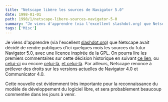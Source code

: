 ```yaml
---
title: "Netscape libère les sources de Navigator 5.0"
date: 1998-01-01
path: 1998/1/netscape-libere-sources-navigator-5-0
summary: "Je viens d'apprendre (via l'excellent slashdot.org) que Netscape avait décidé de rendre publiques d'ici quelques mois les sources du futur Navigator 5.0, avec une licence inspirée de la GPL."
tags: ['Misc']
---
```


<P>Je viens d'apprendre (via l'excellent
<A HREF="http://slashdot.org/">slashdot.org</A>) que
Netscape avait décidé de rendre publiques d'ici quelques mois
les sources du futur Navigator 5.0, avec une licence inspirée de la GPL.
On pourra lire les premiers commentaires
sur cette décision historique en suivant
<A HREF="http://www.prnewswire.com/cgi-bin/stories.pl?ACCT=105&amp;STORY=/www/story/1-22-98/399575&amp;EDATE=">ce lien</A>, ou
<A HREF="http://biz.yahoo.com/prnews/980122/ca_netscap_3.html">celui-ci</A>
ou encore <A HREF="http://www.techweb.com/wire/story/TWB19980122S0020">celui-là</A>, <A HREF="http://www.internetnews.com/stocks/">et celui-là</A>.
Par ailleurs, Netscape renonce à prélever des droits sur les versions
actuelles de Navigator 4.0 et Communicator 4.0.
</P>

<P>
Cette nouvelle est évidemment très importante pour la reconnaissance
du modèle de développement du logiciel libre, et sera probablement beaucoup
commentée dans les jours à venir.
</P>


